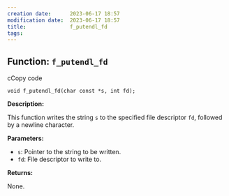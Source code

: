 ```yaml
---
creation date:		2023-06-17 18:57
modification date:	2023-06-17 18:57
title: 				f_putendl_fd
tags:
---
```

## Function: `f_putendl_fd`

cCopy code

`void f_putendl_fd(char const *s, int fd);`

**Description:**

This function writes the string `s` to the specified file descriptor `fd`, followed by a newline character.

**Parameters:**

- `s`: Pointer to the string to be written.
- `fd`: File descriptor to write to.

**Returns:**

None.